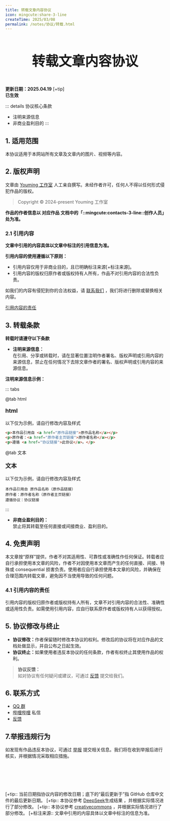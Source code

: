 ```yaml
---
title: 转载文章内容协议
icon: mingcute:share-3-line
createTime: 2025/03/08
permalink: /notes/协议/转载.html
---
```


<div style="text-align: center; ">
    <p style="font-size: 42px; font-weight: 650; margin-top: 60px">转载文章内容协议</p>
    <p style="margin-top: 50px"></p>
</div>

**更新日期：2025.04.19** [+tip]  
**已生效**

::: details 协议核心条款
- 注明来源信息
- 非商业盈利目的
:::

## 1. 适用范围

本协议适用于本网站所有文章及文章内的图片、视频等内容。

## 2. 版权声明

文章由 [Youming 工作室](/notes/更多/工作室.html) 人工亲自撰写。未经作者许可，任何人不得以任何形式侵犯作品的版权。

> Copyright © 2024-present Youming 工作室

<strong>作品的作者信息以 对应作品 文档中的「::mingcute:contacts-3-line::创作人员」处为准。</strong>

### 2.1 引用内容

<strong>文章中引用的内容具体以文章中标注的引用信息为准。</strong>

<strong>引用内容的使用遵循以下原则：</strong>

- 引用内容仅用于非商业目的，且已明确标注来源[+标注来源]。
- 引用内容的版权归原作者或版权持有人所有，作品不对引用内容的合法性负责。

如我们的内容有侵犯到你的合法权益，请 [联系我们](#_6-联系方式) ，我们将进行删除或替换相关内容。

[引用内容的责任](#_4-1-引用内容的责任)

## 3. 转载条款

<strong>转载时请遵守以下条款</strong>

- <strong>注明来源信息：</strong>  
在引用、分享或转载时，请在显著位置注明作者署名、版权声明或引用内容的来源信息，禁止在任何情况下去除文章作者的署名、版权声明或引用内容的来源信息。

<strong>注明来源信息示例：</strong>

::: tabs

@tab html

<p style="font-size: 18px; font-weight: 650; ">html</p>
以下仅为示例，请自行修改内容及样式

``` html
<p>本作品引用自 <a href="原作品链接">原作品名称</a></p>
<p>原作者：<a href="原作者主页链接">原作者名称</a></p>
<p>遵循 <a href="协议链接">此协议</a>。</p>
```

@tab 文本

<p style="font-size: 18px; font-weight: 650; ">文本</p>
以下仅为示例，请自行修改内容及样式

```
本作品引用自 原作品名称（原作品链接）
原作者：原作者名称（原作者主页链接）
遵循协议：协议链接
```

:::

- <strong>非商业盈利目的：</strong>  
禁止将其转载至任何直接或间接商业、盈利目的。

## 4. 免责声明

本文章按“原样”提供，作者不对其适用性、可靠性或准确性作任何保证。转载者应自行承担使用本文章的风险，作者不对因使用本文章而产生的任何直接、间接、特殊或 consequential 损害负责。使用者应自行承担使用本文章的风险，并确保在合理范围内转载文章，避免因不当使用导致的任何问题。

### 4.1 引用内容的责任

引用内容的版权归原作者或版权持有人所有，文章不对引用内容的合法性、准确性或适用性负责。如需使用引用内容，应自行联系原作者或版权持有人以获得授权。

## 5. 协议修改与终止

- <strong>协议修改：</strong>作者保留随时修改本协议的权利。修改后的协议将在对应作品的文档处做显示，并自公布之日起生效。
- <strong>协议终止：</strong>如果使用者违反本协议的任何条款，作者有权终止其使用作品的权利。

> <strong>协议反馈：</strong>  
> 如对协议有任何疑问或建议，可通过 [反馈](/notes/反馈中心/反馈.html#bug) 提交给我们。

## 6. 联系方式

- [QQ 群](/链接.html#qq-群)
- [哔哩哔哩](https://space.bilibili.com/1337092956) 私信
- [反馈](/notes/反馈中心/反馈.html)

## 7.举报违规行为

如发现有作品违反本协议，可通过 [举报](/notes/反馈中心/举报违规行为.html) 提交相关信息。我们将在收到举报后进行核实，并根据情况采取相应措施。

<p style="margin-top: 100px"></p>


[+tip:: 当前日期指协议内容的修改日期；底下的“最后更新于”指 GitHub 仓库中文件的最后更新日期。
[+tip:: 本协议参考 [DeepSeek](https://chat.deepseek.com/)生成结果 ，并根据实际情况进行了部分修改。
[+tip:: 本协议参考 [creativecommons](https://creativecommons.org/) ，并根据实际情况进行了部分修改。
[+标注来源:: 文章中引用的内容具体以文章中标注的信息为准。
